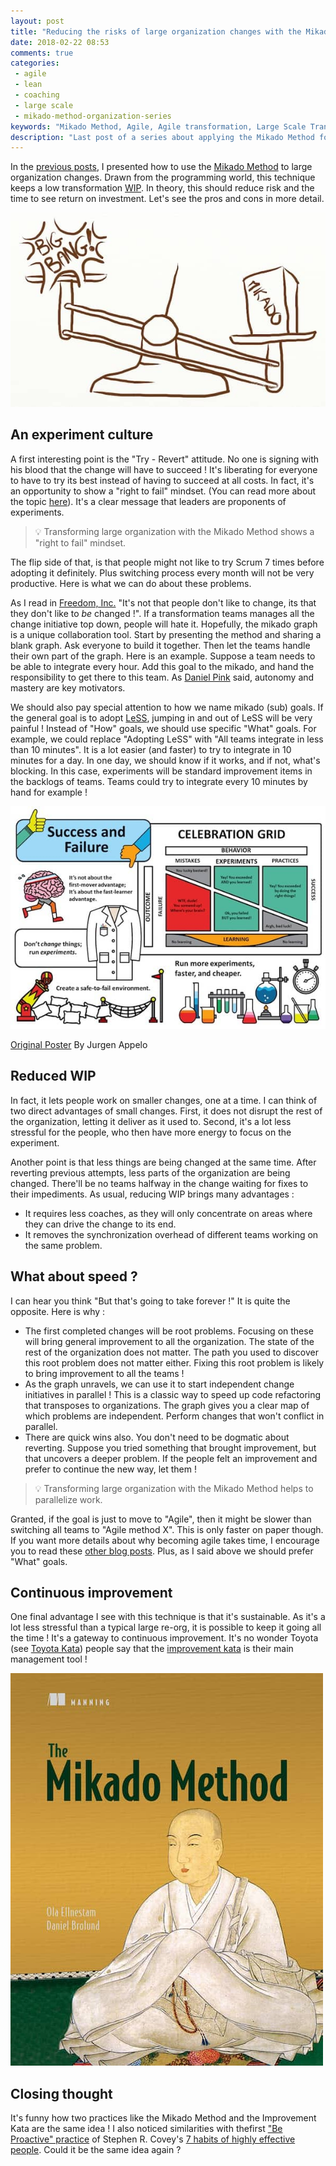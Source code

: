 ```yaml
---
layout: post
title: "Reducing the risks of large organization changes with the Mikado Method - part 3"
date: 2018-02-22 08:53
comments: true
categories: 
 - agile
 - lean
 - coaching
 - large scale
 - mikado-method-organization-series
keywords: "Mikado Method, Agile, Agile transformation, Large Scale Transformation, Large Scale Agile"
description: "Last post of a series about applying the Mikado Method for large organization changes. Here I dig into the pros and cons of the approach, and what to be careful about."
---
```

In the [previous posts](/reducing-the-risks-of-large-organization-changes-with-the-mikado-method-part-1/), I presented how to use the [Mikado Method](https://mikadomethod.wordpress.com/) to large organization changes. Drawn from the programming world, this technique keeps a low transformation [WIP](https://en.wikipedia.org/wiki/Work_in_process). In theory, this should reduce risk and the time to see return on investment. Let's see the pros and cons in more detail.

![A weighting machine comparing big bang and midado](../imgs/2018-01-24-reducing-the-risks-of-large-organization-changes-with-the-mikado-method-part-3/mikado-weighter.jpg)

## An experiment culture

A first interesting point is the "Try - Revert" attitude. No one is signing with his blood that the change will have to succeed ! It's liberating for everyone to have to try its best instead of having to succeed at all costs. In fact, it's an opportunity to show a "right to fail" mindset. (You can read more about the topic [here](/blog/categories/agile-transformations-fail-series/)). It's a clear message that leaders are proponents of experiments.

> 💡 Transforming large organization with the Mikado Method shows a "right to fail" mindset.

The flip side of that, is that people might not like to try Scrum 7 times before adopting it definitely. Plus switching process every month will not be very productive. Here is what we can do about these problems. 

As I read in [Freedom, Inc.](https://www.amazon.com/Freedom-Inc-Employees-Business-Productivity/dp/0307409384/ref=sr_1_sc_1?ie=UTF8&qid=1516857037&sr=8-1-spell&keywords=isac+getz) "It's not that people don't like to change, its that they don't like to _be_ changed !". If a transformation teams manages all the change initiative top down, people will hate it. Hopefully, the mikado graph is a unique collaboration tool. Start by presenting the method and sharing a blank graph. Ask everyone to build it together. Then let the teams handle their own part of the graph. Here is an example. Suppose a team needs to be able to integrate every hour. Add this goal to the mikado, and hand the responsibility to get there to this team. As [Daniel Pink](https://www.ted.com/talks/dan_pink_on_motivation?language=en#t-195602) said, autonomy and mastery are key motivators.

We should also pay special attention to how we name mikado (sub) goals. If the general goal is to adopt [LeSS](https://less.works/), jumping in and out of LeSS will be very painful ! Instead of "How" goals, we should use specific "What" goals. For example, we could replace "Adopting LeSS" with "All teams integrate in less than 10 minutes". It is a lot easier (and faster) to try to integrate in 10 minutes for a day. In one day, we should know if it works, and if not, what's blocking. In this case, experiments will be standard improvement items in the backlogs of teams. Teams could try to integrate every 10 minutes by hand for example !

[![The Management 3.0 celebration grid poster](../imgs/2018-01-24-reducing-the-risks-of-large-organization-changes-with-the-mikado-method-part-3/celebration-grid.jpg)](http://noop.nl/2015/06/success-and-failure.html)<div class="image-credits">[Original Poster](http://noop.nl/2015/06/success-and-failure.html) By Jurgen Appelo</div>

## Reduced WIP

In fact, it lets people work on smaller changes, one at a time. I can think of two direct advantages of small changes. First, it does not disrupt the rest of the organization, letting it deliver as it used to. Second, it's a lot less stressful for the people, who then have more energy to focus on the experiment.

Another point is that less things are being changed at the same time. After reverting previous attempts, less parts of the organization are being changed. There'll be no teams halfway in the change waiting for fixes to their impediments. As usual, reducing WIP brings many advantages :

*   It requires less coaches, as they will only concentrate on areas where they can drive the change to its end.
*   It removes the synchronization overhead of different teams working on the same problem.

## What about speed ?

I can hear you think "But that's going to take forever !" It is quite the opposite. Here is why :

*   The first completed changes will be root problems. Focusing on these will bring general improvement to all the organization. The state of the rest of the organization does not matter. The path you used to discover this root problem does not matter either. Fixing this root problem is likely to bring improvement to all the teams !
*   As the graph unravels, we can use it to start independent change initiatives in parallel ! This is a classic way to speed up code refactoring that transposes to organizations. The graph gives you a clear map of which problems are independent. Perform changes that won't conflict in parallel.
*   There are quick wins also. You don't need to be dogmatic about reverting. Suppose you tried something that brought improvement, but that uncovers a deeper problem. If the people felt an improvement and prefer to continue the new way, let them !

> 💡 Transforming large organization with the Mikado Method helps to parallelize work.

Granted, if the goal is just to move to "Agile", then it might be slower than switching all teams to "Agile method X". This is only faster on paper though. If you want more details about why becoming agile takes time, I encourage you to read these [other blog posts](/blog/categories/agile-transformations-fail-series/). Plus, as I said above we should prefer "What" goals.

## Continuous improvement

One final advantage I see with this technique is that it's sustainable. As it's a lot less stressful than a typical large re-org, it is possible to keep it going all the time ! It's a gateway to continuous improvement. It's no wonder Toyota (see [Toyota Kata](https://www.amazon.com/Toyota-Kata-Managing-Improvement-Adaptiveness/dp/0071635238/ref=sr_1_1?ie=UTF8&qid=1516857324&sr=8-1&keywords=toyota+kata)) people say that the [improvement kata](http://www-personal.umich.edu/~mrother/The_Improvement_Kata.html) is their main management tool !

[![The cover of the 'Mikado Method' book](../imgs/2018-01-24-reducing-the-risks-of-large-organization-changes-with-the-mikado-method-part-3/mikado-method-cover.jpg)](https://www.amazon.com/Mikado-Method-Ola-Ellnestam/dp/1617291218/ref=sr_1_1)

## Closing thought

It's funny how two practices like the Mikado Method and the Improvement Kata are the same idea ! I also noticed similarities with thefirst ["Be Proactive" practice](https://blog.hubspot.com/sales/habits-of-highly-effective-people-summary) of Stephen R. Covey's [7 habits of highly effective people](https://www.amazon.com/Habits-Highly-Effective-People-Powerful/dp/1451639619/ref=sr_1_3?ie=UTF8&qid=1516857434&sr=8-3&keywords=7+habits+of+highly+effective+people). Could it be the same idea again ?